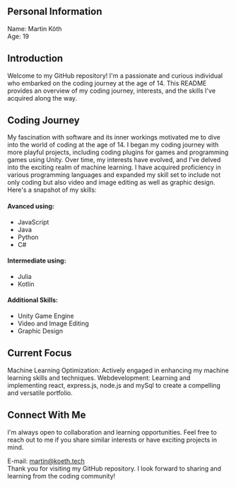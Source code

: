 ## Personal Information

Name: Martin Köth \
Age: 19

## Introduction

Welcome to my GitHub repository! I'm a passionate and curious individual who embarked on the coding journey at the age of 14. This README provides an overview of my coding journey, interests, and the skills I've acquired along the way.

## Coding Journey

My fascination with software and its inner workings motivated me to dive into the world of coding at the age of 14. I began my coding journey with more playful projects, including coding plugins for games and programming games using Unity. Over time, my interests have evolved, and I've delved into the exciting realm of machine learning. I have acquired proficiency in various programming languages and expanded my skill set to include not only coding but also video and image editing as well as graphic design. Here's a snapshot of my skills:

#### Avanced using:
+ JavaScript
+ Java
+ Python
+ C#

#### Intermediate using:
+ Julia
+ Kotlin

#### Additional Skills:
+ Unity Game Engine
+ Video and Image Editing
+ Graphic Design

## Current Focus

Machine Learning Optimization:
Actively engaged in enhancing my machine learning skills and techniques.
Webdevelopment:
Learning and implementing react, express.js, node.js and mySql to create a compelling and versatile portfolio.

## Connect With Me

I'm always open to collaboration and learning opportunities. Feel free to reach out to me if you share similar interests or have exciting projects in mind.

E-mail: martin@koeth.tech \
Thank you for visiting my GitHub repository. I look forward to sharing and learning from the coding community!
